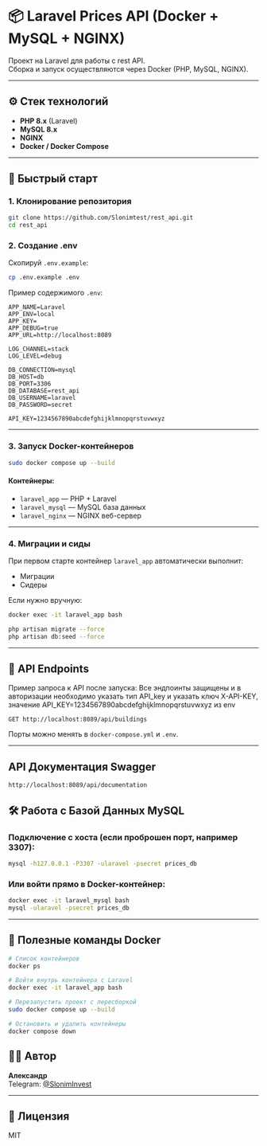 
# 📦 Laravel Prices API (Docker + MySQL + NGINX)

Проект на Laravel для работы с rest API.  
Сборка и запуск осуществляются через Docker (PHP, MySQL, NGINX).

---

## ⚙️ Стек технологий

- **PHP 8.x** (Laravel)
- **MySQL 8.x**
- **NGINX**
- **Docker / Docker Compose**

---

## 🚀 Быстрый старт

### 1. Клонирование репозитория

```bash
git clone https://github.com/Slonimtest/rest_api.git
cd rest_api
```

### 2. Создание .env

Скопируй `.env.example`:

```bash
cp .env.example .env
```

Пример содержимого `.env`:

```
APP_NAME=Laravel
APP_ENV=local
APP_KEY=
APP_DEBUG=true
APP_URL=http://localhost:8089

LOG_CHANNEL=stack
LOG_LEVEL=debug

DB_CONNECTION=mysql
DB_HOST=db
DB_PORT=3306
DB_DATABASE=rest_api
DB_USERNAME=laravel
DB_PASSWORD=secret

API_KEY=1234567890abcdefghijklmnopqrstuvwxyz
```

---

### 3. Запуск Docker-контейнеров

```bash
sudo docker compose up --build
```

#### Контейнеры:

- `laravel_app` — PHP + Laravel
- `laravel_mysql` — MySQL база данных
- `laravel_nginx` — NGINX веб-сервер

---

### 4. Миграции и сиды

При первом старте контейнер `laravel_app` автоматически выполнит:

- Миграции
- Сидеры

Если нужно вручную:

```bash
docker exec -it laravel_app bash

php artisan migrate --force
php artisan db:seed --force
```

---

## 📡 API Endpoints

Пример запроса к API после запуска:
Все эндпоинты защищены и в авторизации необходимо указать тип API_key и указать ключ X-API-KEY, значение API_KEY=1234567890abcdefghijklmnopqrstuvwxyz из env

```
GET http://localhost:8089/api/buildings
```

Порты можно менять в `docker-compose.yml` и `.env`.

---

## API Документация Swagger
```
http://localhost:8089/api/documentation
```

## 🛠️ Работа с Базой Данных MySQL

### Подключение с хоста (если проброшен порт, например 3307):

```bash
mysql -h127.0.0.1 -P3307 -ularavel -psecret prices_db
```

### Или войти прямо в Docker-контейнер:

```bash
docker exec -it laravel_mysql bash
mysql -ularavel -psecret prices_db
```

---

## 🐳 Полезные команды Docker

```bash
# Список контейнеров
docker ps

# Войти внутрь контейнера с Laravel
docker exec -it laravel_app bash

# Перезапустить проект с пересборкой
sudo docker compose up --build

# Остановить и удалить контейнеры
docker compose down
```

## 🧑‍💻 Автор

**Александр**  
Telegram: [@SlonimInvest](https://t.me/SlonimInvest)

---

## 📄 Лицензия

MIT
